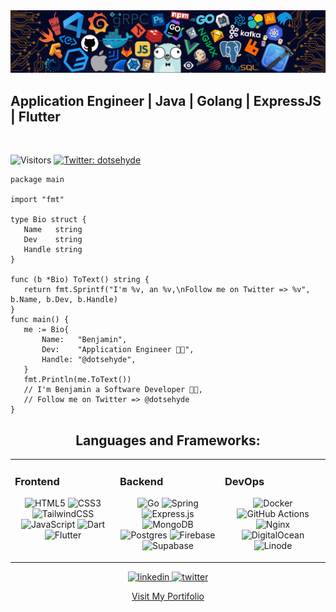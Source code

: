 <div align="left">
	
<img src="./header_git.png" alt="Header" />
	
<h2> Application Engineer | Java | Golang | ExpressJS | Flutter </h2> </br> 
  
![Visitors](https://komarev.com/ghpvc/?username=dotsehyde&color=blueviolet&style=flat&label=Visitors)
<a href="https://twitter.com/dotsehyde" target="_blank">
<img alt="Twitter: dotsehyde" src="https://img.shields.io/twitter/follow/dotsehyde.svg?style=social" />
</a> 

 ```golang
package main

import "fmt"

type Bio struct {
	Name   string
	Dev    string
	Handle string
}

func (b *Bio) ToText() string {
	return fmt.Sprintf("I'm %v, an %v,\nFollow me on Twitter => %v", b.Name, b.Dev, b.Handle)
}
func main() {
	me := Bio{
		Name:   "Benjamin",
		Dev:    "Application Engineer 👨‍💻",
		Handle: "@dotsehyde",
	}
	fmt.Println(me.ToText())
	// I'm Benjamin a Software Developer 👨‍💻,
	// Follow me on Twitter => @dotsehyde
}
 ```
  </div>

<div align="center">

 <h2 align="center"> Languages and Frameworks:</h2>
<table><tr><td valign="top" width="33%">



### Frontend  
<div align="center">  

  ![HTML5](https://img.shields.io/badge/html5-%23E34F26.svg?style=for-the-badge&logo=html5&logoColor=white)
  ![CSS3](https://img.shields.io/badge/css3-%231572B6.svg?style=for-the-badge&logo=css3&logoColor=white)
  ![TailwindCSS](https://img.shields.io/badge/tailwindcss-%2338B2AC.svg?style=for-the-badge&logo=tailwind-css&logoColor=white)
  ![JavaScript](https://img.shields.io/badge/javascript-%23323330.svg?style=for-the-badge&logo=javascript&logoColor=%23F7DF1E)
  ![Dart](https://img.shields.io/badge/dart-%230175C2.svg?style=for-the-badge&logo=dart&logoColor=white)
  ![Flutter](https://img.shields.io/badge/Flutter-%2302569B.svg?style=for-the-badge&logo=Flutter&logoColor=white)
<!--  ![Swift](https://img.shields.io/badge/swift-F54A2A?style=for-the-badge&logo=swift&logoColor=white) -->
  
</div>

</td><td valign="top" width="33%">



### Backend  
<div align="center"> 

![Go](https://img.shields.io/badge/go-%2300ADD8.svg?style=for-the-badge&logo=go&logoColor=white)
![Spring](https://img.shields.io/badge/spring-%236DB33F.svg?style=for-the-badge&logo=spring&logoColor=white)
![Express.js](https://img.shields.io/badge/express.js-%23404d59.svg?style=for-the-badge&logo=express&logoColor=%2361DAFB)
![MongoDB](https://img.shields.io/badge/MongoDB-%234ea94b.svg?style=for-the-badge&logo=mongodb&logoColor=white)
![Postgres](https://img.shields.io/badge/postgres-%23316192.svg?style=for-the-badge&logo=postgresql&logoColor=white)
![Firebase](https://img.shields.io/badge/firebase-%23039BE5.svg?style=for-the-badge&logo=firebase)
![Supabase](https://img.shields.io/badge/Supabase-3ECF8E?style=for-the-badge&logo=supabase&logoColor=white)
  
</div>

</td><td valign="top" width="33%">



### DevOps  
<div align="center">  

  ![Docker](https://img.shields.io/badge/docker-%230db7ed.svg?style=for-the-badge&logo=docker&logoColor=white)
  ![GitHub Actions](https://img.shields.io/badge/github%20actions-%232671E5.svg?style=for-the-badge&logo=githubactions&logoColor=white)
  ![Nginx](https://img.shields.io/badge/nginx-%23009639.svg?style=for-the-badge&logo=nginx&logoColor=white)
  ![DigitalOcean](https://img.shields.io/badge/DigitalOcean-%230167ff.svg?style=for-the-badge&logo=digitalOcean&logoColor=white)
  ![Linode](https://img.shields.io/badge/linode-00A95C?style=for-the-badge&logo=linode&logoColor=white)
  <!-- ![AWS](https://img.shields.io/badge/AWS-%23FF9900.svg?style=for-the-badge&logo=amazon-aws&logoColor=white) -->
<!--  ![Google Cloud](https://img.shields.io/badge/GoogleCloud-%234285F4.svg?style=for-the-badge&logo=google-cloud&logoColor=white) -->
<!--   ![Cloudflare](https://img.shields.io/badge/Cloudflare-F38020?style=for-the-badge&logo=Cloudflare&logoColor=white) -->
<!--   ![Prometheus](https://img.shields.io/badge/Prometheus-E6522C?style=for-the-badge&logo=Prometheus&logoColor=white) -->
<!--  ![Grafana](https://img.shields.io/badge/grafana-%23F46800.svg?style=for-the-badge&logo=grafana&logoColor=white) -->
  
</div>

</td></tr></table> 

<!-- <a href="https://www.w3.org/html/" target="_blank"> <img src="https://raw.githubusercontent.com/devicons/devicon/master/icons/html5/html5-original-wordmark.svg" alt="html5" width="40" height="40"/> </a> 
<a href="https://www.w3schools.com/css/" target="_blank"> <img src="https://raw.githubusercontent.com/devicons/devicon/master/icons/css3/css3-original-wordmark.svg" alt="css3" width="40" height="40"/> </a> 
 <a href="https://developer.mozilla.org/en-US/docs/Web/JavaScript" target="_blank"> <img src="https://raw.githubusercontent.com/devicons/devicon/master/icons/javascript/javascript-original.svg" alt="javascript" width="38" height="38"/> </a>
<a href="https://www.typescriptlang.org" target="_blank"> <img src="https://img.icons8.com/color/48/000000/typescript.png" alt="typescript" width="45" height="45"/> </a>
<a href="https://developer.apple.com/swift/" target="_blank"> <img src="https://img.icons8.com/color/48/000000/swift.png" alt="swift" width="42" height="42"/> </a>
<a href="https://www.dart.dev/" target="_blank"> <img src="https://raw.githubusercontent.com/github/explore/80688e429a7d4ef2fca1e82350fe8e3517d3494d/topics/dart/dart.png" alt="dart" width="40" height="40"/> </a> -->
  

<!-- <a href="https://flutter.dev" target="_blank"> <img src="https://raw.githubusercontent.com/github/explore/80688e429a7d4ef2fca1e82350fe8e3517d3494d/topics/flutter/flutter.png" alt="flutter" width="40" height="40"/> </a> 
<!-- <a href="https://www.firebase.google.com" target="_blank"> <img src="https://raw.githubusercontent.com/github/explore/80688e429a7d4ef2fca1e82350fe8e3517d3494d/topics/firebase/firebase.png" alt="firebase" width="40" height="40"/> </a>
<!--<a href="https://vuejs.org" target="_blank"> <img src="https://img.icons8.com/color/48/000000/vue-js.png" alt="vuejs" width="40" height="40"/> </a>
<a href="https://mui.com" target="_blank"> <img src="https://img.icons8.com/color/48/000000/material-ui.png" alt="material-ui" width="40" height="40"/> </a>
<!-- <a href="https://www.ant.design" target="_blank"> <img src="https://seeklogo.com/images/A/ant-design-logo-EAB6B3D5D9-seeklogo.com.png" alt="ant-design" width="40" height="40"/> </a> 
<!-- <a href="https://www.styled-components.com" target="_blank"> <img src="https://raw.githubusercontent.com/styled-components/brand/bde053200192814dcd55923b6e41884d18e51665/styled-components.svg" alt="styled-components" width="40" height="40"/> </a> -->
</div>

<!-- <table><tr><td><img src="https://github-readme-stats.vercel.app/api/top-langs/?username=dotsehyde&layout=compact"/>
  </td><td><img src="https://github-readme-streak-stats.herokuapp.com/?user=dotsehyde"/></td></tr></table> -->

<!-- <div align="center">
<table><tr><td>
<img src="https://github-profile-summary-cards.vercel.app/api/cards/repos-per-language?username=dotsehyde&theme=github"/>
  </td><td>
  <img src="https://github-profile-summary-cards.vercel.app/api/cards/most-commit-language?username=dotsehyde&theme=github"/>
  </td></tr></table>
</div>
-->

<div align="center">
  <a href="https://www.linkedin.com/in/dotsehyde" target="_blank"> <img src="https://img.shields.io/badge/linkedin-%230077B5.svg?style=for-the-badge&logo=linkedin&logoColor=white" alt="linkedin"/> </a>
  <a href="https://www.twitter.com/dotsehyde" target="_blank"> <img src="https://img.shields.io/badge/@dotsehyde-%231DA1F2.svg?style=for-the-badge&logo=Twitter&logoColor=white" alt="twitter" /> </a>
  
  [Visit My Portifolio](https://dotsehyde.github.io)
 
  </div>
